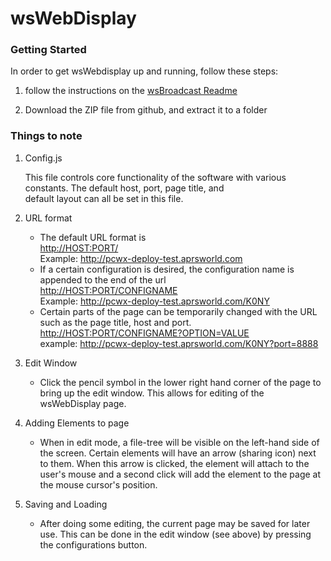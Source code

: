 # wsWebDisplay

### Getting Started
In order to get wsWebdisplay up and running, follow these steps:

1) follow the instructions on the [wsBroadcast Readme](https://github.com/aprsworld/wsBroadcast/blob/master/README.md)

2) Download the ZIP file from github, and extract it to a folder
### Things to note

1) Config.js 
    
    This file controls core functionality of the software with various constants. The default host, port, page title, and   
    default layout can all be set in this file.
    
2) URL format

   - The default URL format is   
        [http://HOST:PORT/]()  
        Example: http://pcwx-deploy-test.aprsworld.com
   - If a certain configuration is desired, the configuration name is appended to the end of the url  
        [http://HOST:PORT/CONFIGNAME]()  
        Example: http://pcwx-deploy-test.aprsworld.com/K0NY
    - Certain parts of the page can be temporarily changed with the URL such as the page title, host and port.  
        [http://HOST:PORT/CONFIGNAME?OPTION=VALUE]()  
        example: http://pcwx-deploy-test.aprsworld.com/K0NY?port=8888   
        
3) Edit Window 

    - Click the pencil symbol in the lower right hand corner of the page to bring up the edit window. This allows for editing of the wsWebDisplay page.
    
    
4) Adding Elements to page

    - When in edit mode, a file-tree will be visible on the left-hand side of the screen. Certain elements will have an arrow (sharing icon) next to them. When this arrow is clicked, the element will attach to the user's mouse and a second click will add the element to the page at the mouse cursor's position.
    
    
5) Saving and Loading

    - After doing some editing, the current page may be saved for later use. This can be done in the edit window (see above) by pressing the configurations button.
    


